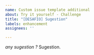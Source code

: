 ```yaml
---
name: Custom issue template additional
about: Try it yourself - Challenge
title: "[DESAFIO] Sugestion"
labels: enhancement
assignees: ''

---
```


*any sugestion ?*
Sugestion.
